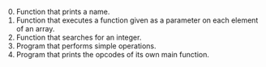 0. Function that prints a name.
1. Function that executes a function given as a parameter on each element of an array.
2. Function that searches for an integer.
3. Program that performs simple operations.
4. Program that prints the opcodes of its own main function.
